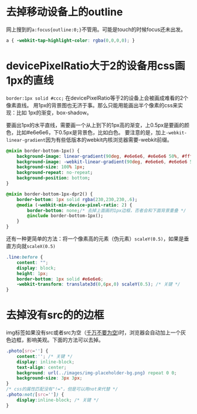 去掉移动设备上<a>的outline
====
网上搜到的`a:focus{outline:0;}`不管用。可能是touch的时候focus还未出发。
```css
a { -webkit-tap-highlight-color: rgba(0,0,0,0); }
```

devicePixelRatio大于2的设备用css画1px的直线
====

`border:1px solid #ccc;`
在devicePixelRatio等于2的设备上会被画成难看的2个像素直线。
用1px的背景图也无济于事。那么只能用能画出半个像素的css来实现：比如 1px的渐变，box-shadow。

要画出1px的水平直线，需要画一个从上到下的1px高的渐变，上0.5px是要画的颜色，比如#e6e6e6，下0.5px是背景色，比如白色。
要注意的是，加上`-webkit-linear-gradient`因为有些低版本的webkit内核浏览器需要-webkit前缀。

```sass
@mixin border-bottom-1px() {
	background-image: linear-gradient(90deg, #e6e6e6, #e6e6e6 50%, #fff 50%);
	background-image: -webkit-linear-gradient(90deg, #e6e6e6, #e6e6e6 50%, #fff 50%); /* 低版本webkit兼容 */
	background-size: 100% 1px;
	background-repeat: no-repeat;
	background-position: bottom;
}

@mixin border-bottom-1px-dpr2() {
	border-bottom: 1px solid rgba(230,230,230,.6);
	@media (-webkit-min-device-pixel-ratio: 2) {
		border-bottom: none;/* 去掉上面画的1px边框，否者会和下面背景重叠 */
		@include border-bottom-1px();
	}
}
```

还有一种更简单的方法：将一个像素高的元素（伪元素）`scaleY(0.5)`，如果是垂直方向就`scaleX(0.5)`

```css
.line:before {
	content: "";
	display: block;
	height: 1px;
	border-bottom: 1px solid #e6e6e6;
	-webkit-transform: translate3d(0,6px,0) scaleY(0.5); /* 关键 */
}
```

去掉没有src的<img>的边框
====
img标签如果没有src或者src为空（[千万不要为空](http://www.nczonline.net/blog/2009/11/30/empty-image-src-can-destroy-your-site/))时，浏览器会自动加上一个灰色边框，影响美观。下面的方法可以去掉。

```css
.photo[src=''] {
	content:''; /* 关键 */
	display: inline-block;
	text-align: center;
	background: url(../images/img-placeholder-bg.png) repeat 0 0;
	background-size: 3px 3px;
}
/* css的属性匹配没有"!="，但是可以用not来代替 */
.photo:not([src='']) {
	display:inline-block; /* 关键 */
}
```
